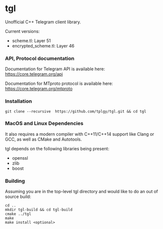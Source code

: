 # tgl

Unofficial C++ Telegram client library.

Current versions:

- scheme.tl: Layer 51
- encrypted_scheme.tl: Layer 46

### API, Protocol documentation

Documentation for Telegram API is available here: https://core.telegram.org/api

Documentation for MTproto protocol is available here: https://core.telegram.org/mtproto

### Installation

```
git clone --recursive  https://github.com/tplgy/tgl.git && cd tgl
```

### MacOS and Linux Dependencies

It also requires a modern compiler with C++11/C++14 support like Clang or GCC, as well as CMake and Autotools.

tgl depends on the following libraries being present:
- openssl
- zlib
- boost

### Building

Assuming you are in the top-level tgl directory and would like to do an out of source build:
```
cd ..
mkdir tgl-build && cd tgl-build
cmake ../tgl
make
make install <optional>
```

